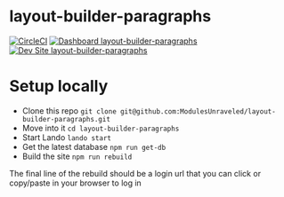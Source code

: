 # layout-builder-paragraphs

[![CircleCI](https://circleci.com/gh/ModulesUnraveled/layout-builder-paragraphs.svg?style=shield)](https://circleci.com/gh/ModulesUnraveled/layout-builder-paragraphs)
[![Dashboard layout-builder-paragraphs](https://img.shields.io/badge/dashboard-layout_builder_paragraphs-yellow.svg)](https://dashboard.pantheon.io/sites/74a1542f-013e-445d-815d-9856a2612054#dev/code)
[![Dev Site layout-builder-paragraphs](https://img.shields.io/badge/site-layout_builder_paragraphs-blue.svg)](http://dev-layout-builder-paragraphs.pantheonsite.io/)

# Setup locally

- Clone this repo `git clone git@github.com:ModulesUnraveled/layout-builder-paragraphs.git`
- Move into it `cd layout-builder-paragraphs`
- Start Lando `lando start`
- Get the latest database `npm run get-db`
- Build the site `npm run rebuild`

The final line of the rebuild should be a login url that you can click or copy/paste in your browser to log in
